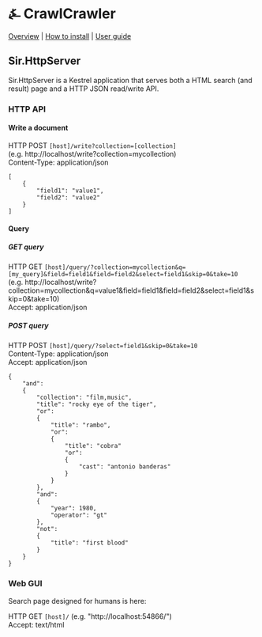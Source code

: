 # &#9084; CrawlCrawler

[Overview](https://github.com/kreeben/resin/blob/master/README.md) | [How to install](https://github.com/kreeben/resin/blob/master/INSTALL.md) | [User guide](https://github.com/kreeben/resin/blob/master/USER-GUIDE.md) 

## Sir.HttpServer

Sir.HttpServer is a Kestrel application that serves both a HTML search (and result) page and a HTTP JSON read/write API.

### HTTP API

#### Write a document

HTTP POST `[host]/write?collection=[collection]`  
(e.g. http://localhost/write?collection=mycollection)  
Content-Type: application/json  
```
[
	{
		"field1": "value1",
		"field2": "value2"
	}
]
```

#### Query

##### GET query
HTTP GET `[host]/query/?collection=mycollection&q=[my_query]&field=field1&field=field2&select=field1&skip=0&take=10`  
(e.g. http://localhost/write?collection=mycollection&q=value1&field=field1&field=field2&select=field1&skip=0&take=10)  
Accept: application/json  

##### POST query
HTTP POST `[host]/query/?select=field1&skip=0&take=10`  
Content-Type: application/json  
Accept: application/json  

```
{
	"and":
	{
		"collection": "film,music",
		"title": "rocky eye of the tiger",
		"or":
		{
			"title": "rambo",
			"or": 
			{
				"title": "cobra"
				"or":
				{
					"cast": "antonio banderas"
				}			
			}	
		},
		"and":
		{
			"year": 1980,
			"operator": "gt"
		},
		"not":
		{
			"title": "first blood"
		}
	}
}
```

### Web GUI

Search page designed for humans is here:  

HTTP GET `[host]/` (e.g. "http://localhost:54866/")  
Accept: text/html